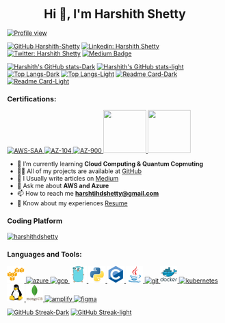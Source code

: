 <!--
**Harshith-Shetty/Harshith-Shetty** is a ✨ _special_ ✨ repository because its `README.md` (this file) appears on your GitHub profile.

Here are some ideas to get you started:

- 🔭 I’m currently working on ...
- 🌱 I’m currently learning ...
- 👯 I’m looking to collaborate on ...
- 🤔 I’m looking for help with ...
- 💬 Ask me about ...
- 📫 How to reach me: ...
- 😄 Pronouns: ...
- ⚡ Fun fact: ...
-->
<!-- README FILE CODE -->



<!-- WAKING HAND WITH GOOD TO HAVE YOU TEXT-->
<h1 align="center">Hi 👋, I'm Harshith Shetty</h1>
<!-- <h3 align="center">A passionate Cloud Engineer from India</h3> -->

[![Profile view](https://komarev.com/ghpvc/?username=harshith-shetty&label=Profile%20views&color=0e75b6&style=flat)](https://github.com/Harshith-Shetty)

[![GitHub Harshith-Shetty](https://img.shields.io/github/followers/Harshith-Shetty?label=follow&style=social)](https://github.com/Harshith-Shetty)
[![Linkedin: Harshith Shetty](https://img.shields.io/badge/-Harshith%20Shetty-blue?style=flat-square&logo=Linkedin&logoColor=white&link=https://www.linkedin.com/in/harshithdshetty/)](https://www.linkedin.com/in/harshithdshetty/) 
[![Twitter: Harshith Shetty](https://img.shields.io/twitter/follow/im_hshetty?style=social)](https://twitter.com/im_hshetty)
[![Medium Badge](https://img.shields.io/badge/-@shettyharshith-black?style=flat-square&labelColor=000000&logo=Medium&link=https://medium.com/@shettyharshith)](https://medium.com/@shettyharshith)

[![Harshith's GitHub stats-Dark](https://github.api.harshithshetty.dev/api?username=Harshith-Shetty&count_private=true&show_icons=true&theme=vision-friendly-dark&hide_border=true&card_width=380px#gh-dark-mode-only)](https://github.com/Harshith-Shetty/github-readme-stats#gh-dark-mode-only)
[![Harshith's GitHub stats-light](https://github.api.harshithshetty.dev/api?username=Harshith-Shetty&count_private=true&show_icons=true&theme=flag-india&hide_border=true&card_width=380px#gh-light-mode-only)](https://github.com/Harshith-Shetty/github-readme-stats#gh-light-mode-only)
[![Top Langs-Dark](https://github.api.harshithshetty.dev/api/top-langs/?username=Harshith-shetty&theme=vision-friendly-dark&count_private=true&hide_border=true&card_width=380px&langs_count=3#gh-dark-mode-only)](https://github.com/Harshith-shetty/github-readme-stats#gh-dark-mode-only)
[![Top Langs-Light](https://github.api.harshithshetty.dev/api/top-langs/?username=Harshith-shetty&theme=flag-india&count_private=true&hide_border=true&card_width=380px&langs_count=3#gh-light-mode-only)](https://github.com/Harshith-shetty/github-readme-stats#gh-light-mode-only)
[![Readme Card-Dark](https://github.api.harshithshetty.dev/api/pin/?username=Harshith-Shetty&repo=Leetcode&theme=vision-friendly-dark&hide_border=true#gh-dark-mode-only)](https://github.com/Harshith-Shetty/Leetcode#gh-dark-mode-only)
[![Readme Card-Light](https://github.api.harshithshetty.dev/api/pin/?username=Harshith-Shetty&repo=Leetcode&theme=flag-india&hide_border=true#gh-light-mode-only)](https://github.com/Harshith-Shetty/Leetcode#gh-light-mode-only)
<h3 align="left">Certifications:</h3>
<p align="left"> 
<a href="https://www.credly.com/badges/83b7f93f-fe27-474a-908f-5bd08c43f730/public_url" target="_blank" rel="noreferrer"> <img src="https://i.ibb.co/PWkkWrH/aws-certified-solutions-architect-associate-1.png" alt="AWS-SAA" width="100" height="100"/> </a> 
<a href="https://www.credly.com/badges/ce530e78-57a3-416e-b645-f143e2e9b836/public_url" target="_blank" rel="noreferrer"> <img src="https://i.ibb.co/6tRhJ4C/microsoft-certified-azure-administrator-associate-2.png" alt="AZ-104" width="100" height="100"/> </a> 
<a href="https://www.credly.com/badges/fb1d03c1-b2c0-4e6f-8a45-71246696d43d/public_url" target="_blank" rel="noreferrer"> <img src="https://i.ibb.co/Snb082R/microsoft-certified-azure-fundamentals-removebg-preview.png" alt="AZ-900" width="100" height="100"/> </a> 
<a href="https://www.credly.com/badges/cb048e2b-0d29-4b0b-97ee-4d75a68afcd5/public_url" target="_blank" rel="noreferrer"> <img src="https://i.ibb.co/TtyqDc3/image11.png" width="100" height="100"/> </a>
<a href="https://www.credly.com/badges/65eb223d-6331-4b0d-af62-dfeae4e4621c/public_url" target="_blank" rel="noreferrer"> <img src="https://i.ibb.co/7S8Fbzn/image12.png" width="100" height="100"/> </a>
</p>

- 🌱 I’m currently learning **Cloud Computing & Quantum Copmuting**
- 👨‍💻 All of my projects are available at [GitHub](https://github.com/Harshith-Shetty)
- 📝 I Usually write articles on [Medium](https://medium.com/@shettyharshith)
- 💬 Ask me about **AWS and Azure**
- 📫 How to reach me **harshtihdshetty@gmail.com**
- 📄 Know about my experiences [Resume](https://resume.harshithshetty.dev)

<h3 align="left">Coding Platform</h3>

<a href="https://www.leetcode.com/harshithdshetty" target="blank"><img align="center" src="https://raw.githubusercontent.com/rahuldkjain/github-profile-readme-generator/master/src/images/icons/Social/leet-code.svg" alt="harshithdshetty" height="30" width="40" /></a>
<!-- <a href="https://auth.geeksforgeeks.org/user/harshithdshetty" target="blank"><img align="center" src="https://raw.githubusercontent.com/rahuldkjain/github-profile-readme-generator/master/src/images/icons/Social/geeks-for-geeks.svg" alt="harshithdshetty" height="30" width="40" /></a> -->
</p>

<h3 align="left">Languages and Tools:</h3>
<p align="left"> 
<a href="https://aws.amazon.com" target="_blank" rel="noreferrer"> <img src="https://github.com/devicons/devicon/blob/1119b9f84c0290e0f0b38982099a2bd027a48bf1/icons/amazonwebservices/amazonwebservices-original.svg" alt="aws" width="40" height="40"/> </a> 
<a href="https://azure.microsoft.com/en-in/" target="_blank" rel="noreferrer"> <img src="https://www.vectorlogo.zone/logos/microsoft_azure/microsoft_azure-icon.svg" alt="azure" width="40" height="40"/> </a> 
<a href="https://cloud.google.com" target="_blank" rel="noreferrer"> <img src="https://www.vectorlogo.zone/logos/google_cloud/google_cloud-icon.svg" alt="gcp" width="40" height="40"/> </a> 
<a href="https://golang.org" target="_blank" rel="noreferrer"> <img src="https://raw.githubusercontent.com/devicons/devicon/master/icons/go/go-original.svg" alt="go" width="40" height="40"/> </a>  
<a href="https://www.python.org" target="_blank" rel="noreferrer"> <img src="https://raw.githubusercontent.com/devicons/devicon/master/icons/python/python-original.svg" alt="python" width="40" height="40"/> </a>  
<a href="https://www.cprogramming.com/" target="_blank" rel="noreferrer"> <img src="https://raw.githubusercontent.com/devicons/devicon/master/icons/c/c-original.svg" alt="c" width="40" height="40"/> </a> 
<a href="https://www.java.com" target="_blank" rel="noreferrer"> <img src="https://raw.githubusercontent.com/devicons/devicon/master/icons/java/java-original.svg" alt="java" width="40" height="40"/> </a> 
<a href="https://git-scm.com/" target="_blank" rel="noreferrer"> <img src="https://www.vectorlogo.zone/logos/git-scm/git-scm-icon.svg" alt="git" width="40" height="40"/> </a> 
<a href="https://www.docker.com/" target="_blank" rel="noreferrer"> <img src="https://raw.githubusercontent.com/devicons/devicon/master/icons/docker/docker-original-wordmark.svg" alt="docker" width="40" height="40"/> </a> 
<a href="https://kubernetes.io" target="_blank" rel="noreferrer"> <img src="https://www.vectorlogo.zone/logos/kubernetes/kubernetes-icon.svg" alt="kubernetes" width="40" height="40"/> </a> 
<a href="https://www.linux.org/" target="_blank" rel="noreferrer"> <img src="https://raw.githubusercontent.com/devicons/devicon/master/icons/linux/linux-original.svg" alt="linux" width="40" height="40"/> </a> 
<a href="https://www.mongodb.com/" target="_blank" rel="noreferrer"> <img src="https://raw.githubusercontent.com/devicons/devicon/master/icons/mongodb/mongodb-original-wordmark.svg" alt="mongodb" width="40" height="40"/> </a>  
<a href="https://aws.amazon.com/amplify/" target="_blank" rel="noreferrer"> <img src="https://docs.amplify.aws/assets/logo-dark.svg" alt="amplify" width="40" height="40"/> </a> 
<a href="https://www.figma.com/" target="_blank" rel="noreferrer"> <img src="https://www.vectorlogo.zone/logos/figma/figma-icon.svg" alt="figma" width="40" height="40"/> </a>  
</p>

[![GitHub Streak-Dark](http://github-readme-streak-stats.herokuapp.com?user=Harshith-Shetty&theme=dark&count_private=true&hide_border=true&card_height=300px&card_width=380px&border_radius=12&date_format=M%20j%5B%2C%20Y%5D&background=000000#gh-dark-mode-only)](https://git.io/streak-stats#gh-dark-mode-only)
[![GitHub Streak-light](http://github-readme-streak-stats.herokuapp.com?user=Harshith-Shetty&theme=flag-india&count_private=true&hide_border=true&card_width=380px&border_radius=12&date_format=M%20j%5B%2C%20Y%5D&background=000000#gh-light-mode-only)](https://git.io/streak-stats#gh-light-mode-only)
